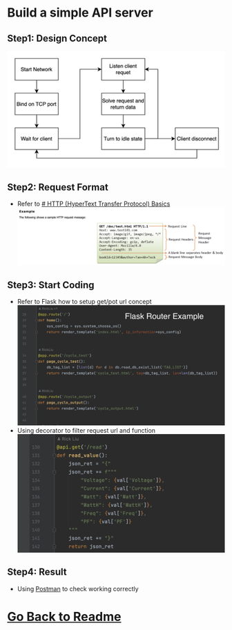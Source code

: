 # Build a simple API server
## Step1: Design Concept
![http_img](../Images/http_flow.png)

## Step2: Request Format
* Refer to [# HTTP (HyperText Transfer Protocol) Basics](https://www3.ntu.edu.sg/home/ehchua/programming/webprogramming/http_basics.html)
![http_img](../Images/http_basic.png)
## Step3: Start Coding
* Refer to Flask how to setup get/pot url concept
 ![http_img](../Images/http_flask.png)
* Using decorator to filter request url and function
 ![http_img](../Images/http_homemade.png)
 
## Step4: Result
* Using [Postman](https://www.postman.com) to check working correctly

# [Go Back to Readme](../README.md)
